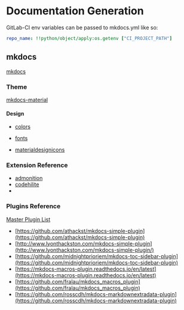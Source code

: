 # Documentation Generation

GitLab-CI env variables can be passed to mkdocs.yml like so:

``` yaml
repo_name: !!python/object/apply:os.getenv ["CI_PROJECT_PATH"]
```

## mkdocs

[mkdocs](https://www.mkdocs.org)

### Theme

[mkdocs-material](https://squidfunk.github.io/mkdocs-material/)

#### Design

* [colors](https://www.materialui.co/colors)

* [fonts](https://fonts.google.com/)

* [materialdesignicons](https://cdn.materialdesignicons.com/5.3.45/)

### Extension Reference

* [admonition](https://squidfunk.github.io/mkdocs-material/extensions/admonition/)
* [codehilite](https://squidfunk.github.io/mkdocs-material/extensions/codehilite/)
* 

### Plugins Reference

[Master Plugin List](https://github.com/mkdocs/mkdocs/wiki/MkDocs-Plugins)

* [https://github.com/athackst/mkdocs-simple-plugin](https://github.com/athackst/mkdocs-simple-plugin)
* [http://www.lyonthackston.com/mkdocs-simple-plugin](http://www.lyonthackston.com/mkdocs-simple-plugin/)
* [https://github.com/midnightprioriem/mkdocs-toc-sidebar-plugin](https://github.com/midnightprioriem/mkdocs-toc-sidebar-plugin)
* [https://mkdocs-macros-plugin.readthedocs.io/en/latest](https://mkdocs-macros-plugin.readthedocs.io/en/latest)
* [https://github.com/fralau/mkdocs_macros_plugin](https://github.com/fralau/mkdocs_macros_plugin)
* [https://github.com/rosscdh/mkdocs-markdownextradata-plugin](https://github.com/rosscdh/mkdocs-markdownextradata-plugin)

